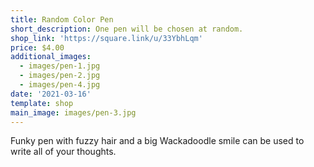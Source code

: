 ```yaml
---
title: Random Color Pen
short_description: One pen will be chosen at random.
shop_link: 'https://square.link/u/33YbhLqm'
price: $4.00
additional_images:
  - images/pen-1.jpg
  - images/pen-2.jpg
  - images/pen-4.jpg
date: '2021-03-16'
template: shop
main_image: images/pen-3.jpg
---
```

Funky pen with fuzzy hair and a big Wackadoodle smile can be used to write all of your thoughts.
